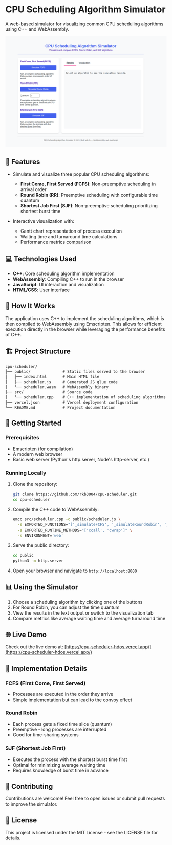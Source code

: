 # CPU Scheduling Algorithm Simulator

A web-based simulator for visualizing common CPU scheduling algorithms using C++ and WebAssembly.

![CPU Scheduling Simulator](image.png)

## 🚀 Features

- Simulate and visualize three popular CPU scheduling algorithms:
  - **First Come, First Served (FCFS)**: Non-preemptive scheduling in arrival order
  - **Round Robin (RR)**: Preemptive scheduling with configurable time quantum
  - **Shortest Job First (SJF)**: Non-preemptive scheduling prioritizing shortest burst time

- Interactive visualization with:
  - Gantt chart representation of process execution
  - Waiting time and turnaround time calculations
  - Performance metrics comparison

## 💻 Technologies Used

- **C++**: Core scheduling algorithm implementation
- **WebAssembly**: Compiling C++ to run in the browser
- **JavaScript**: UI interaction and visualization
- **HTML/CSS**: User interface

## 🔧 How It Works

The application uses C++ to implement the scheduling algorithms, which is then compiled to WebAssembly using Emscripten. This allows for efficient execution directly in the browser while leveraging the performance benefits of C++.

## 🏗️ Project Structure

```
cpu-scheduler/
├── public/              # Static files served to the browser
│   ├── index.html       # Main HTML file
│   ├── scheduler.js     # Generated JS glue code
│   └── scheduler.wasm   # WebAssembly binary
├── src/                 # Source code
│   └── scheduler.cpp    # C++ implementation of scheduling algorithms
├── vercel.json          # Vercel deployment configuration
└── README.md            # Project documentation
```

## 🚀 Getting Started

### Prerequisites

- Emscripten (for compilation)
- A modern web browser
- Basic web server (Python's http.server, Node's http-server, etc.)

### Running Locally

1. Clone the repository:
   ```bash
   git clone https://github.com/rkb3004/cpu-scheduler.git
   cd cpu-scheduler
   ```

2. Compile the C++ code to WebAssembly:
   ```bash
   emcc src/scheduler.cpp -o public/scheduler.js \
     -s EXPORTED_FUNCTIONS="['_simulateFCFS', '_simulateRoundRobin', '_simulateSJF', '_getOutput']" \
     -s EXPORTED_RUNTIME_METHODS="['ccall', 'cwrap']" \
     -s ENVIRONMENT='web'
   ```

3. Serve the public directory:
   ```bash
   cd public
   python3 -m http.server
   ```

4. Open your browser and navigate to `http://localhost:8000`

## 📊 Using the Simulator

1. Choose a scheduling algorithm by clicking one of the buttons
2. For Round Robin, you can adjust the time quantum
3. View the results in the text output or switch to the visualization tab
4. Compare metrics like average waiting time and average turnaround time

## 🌐 Live Demo

Check out the live demo at: [https://cpu-scheduler-hdos.vercel.app/](https://cpu-scheduler-hdos.vercel.app/)

## 📝 Implementation Details

### FCFS (First Come, First Served)
- Processes are executed in the order they arrive
- Simple implementation but can lead to the convoy effect

### Round Robin
- Each process gets a fixed time slice (quantum)
- Preemptive - long processes are interrupted
- Good for time-sharing systems

### SJF (Shortest Job First)
- Executes the process with the shortest burst time first
- Optimal for minimizing average waiting time
- Requires knowledge of burst time in advance

## 🤝 Contributing

Contributions are welcome! Feel free to open issues or submit pull requests to improve the simulator.

## 📄 License

This project is licensed under the MIT License - see the LICENSE file for details.
